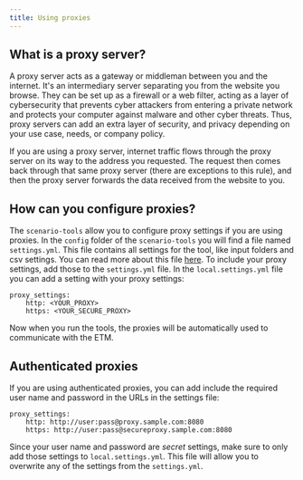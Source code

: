 ```yaml
---
title: Using proxies
---
```


## What is a proxy server?
A proxy server acts as a gateway or middleman between you and the internet. It's an intermediary server separating you from the website you browse. They can be set up as a firewall or a web filter, acting as a layer of cybersecurity that prevents cyber attackers from entering a private network and protects your computer against malware and other cyber threats. Thus, proxy servers can add an extra layer of security, and privacy depending on your use case, needs, or company policy.

If you are using a proxy server, internet traffic flows through the proxy server on its way to the address you requested. The request then comes back through that same proxy server (there are exceptions to this rule), and then the proxy server forwards the data received from the website to you.

## How can you configure proxies?

The `scenario-tools` allow you to configure proxy settings if you are using proxies. In the `config` folder of the `scenario-tools` you will find a file named `settings.yml`. This file contains all settings for the tool, like input folders and csv settings. You can read more about this file [here](/main/scenario-tools/advanced-settings). To include your proxy settings, add those to the `settings.yml` file. In the `local.settings.yml` file you can add a setting with your proxy settings:

```
proxy_settings: 
    http: <YOUR_PROXY>
    https: <YOUR_SECURE_PROXY>
```

Now when you run the tools, the proxies will be automatically used to communicate with the ETM.

## Authenticated proxies

If you are using authenticated proxies, you can add include the required user name and password in the URLs in the settings file:

```
proxy_settings: 
    http: http://user:pass@proxy.sample.com:8080
    https: http://user:pass@secureproxy.sample.com:8080
```

Since your user name and password are _secret_ settings, make sure to only add those settings to `local.settings.yml`. This file will allow you to overwrite any of the settings from the `settings.yml`.